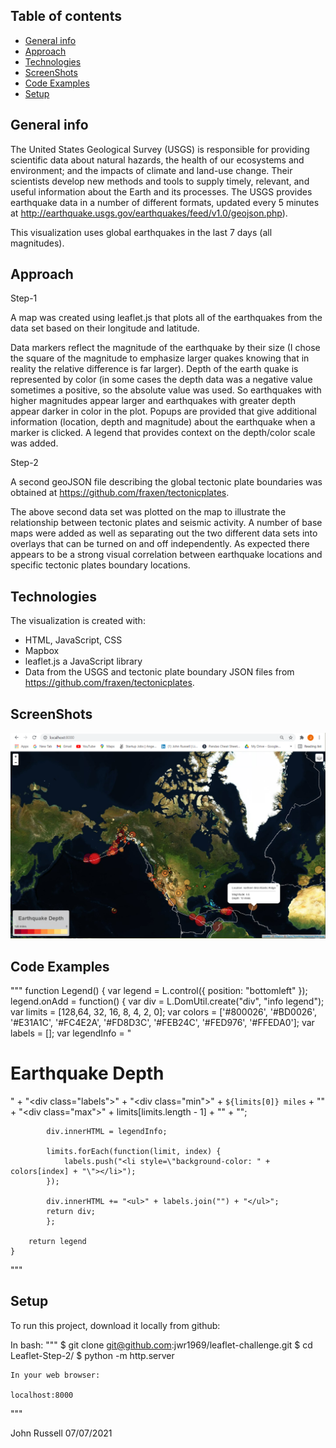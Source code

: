 ## Table of contents
* [General info](#general-info)
* [Approach](#approach)
* [Technologies](#technologies)
* [ScreenShots](#screenshots)
* [Code Examples](#examplecode)
* [Setup](#setup)


## General info
The United States Geological Survey (USGS) is responsible for providing scientific data about natural hazards, the health of our ecosystems and environment; and the impacts of climate and land-use change. Their scientists develop new methods and tools to supply timely, relevant, and useful information about the Earth and its processes. The USGS provides earthquake data in a number of different formats, updated every 5 minutes at http://earthquake.usgs.gov/earthquakes/feed/v1.0/geojson.php). 

This visualization uses global earthquakes in the last 7 days (all magnitudes).

## Approach

Step-1

A map was created using leaflet.js that plots all of the earthquakes from the data set based on their longitude and latitude.  

Data markers reflect the magnitude of the earthquake by their size (I chose the square of the magnitude to emphasize larger quakes knowing that in reality the relative difference is far larger). Depth of the earth quake is represented by color (in some cases the depth data was a negative value sometimes a positive, so the absolute value was used. So earthquakes with higher magnitudes appear larger and earthquakes with greater depth appear darker in color in the plot.
Popups are provided that give additional information (location, depth and magnitude) about the earthquake when a marker is clicked.
A legend that provides context on the depth/color scale was added.  

Step-2

A second geoJSON file describing the global tectonic plate boundaries was obtained at https://github.com/fraxen/tectonicplates.  

The above second data set was plotted on the map to illustrate the relationship between tectonic plates and seismic activity. A number of base maps were added as well as separating out the two different data sets into overlays that can be turned on and off independently.   As expected there appears to be a strong visual correlation between earthquake locations and specific tectonic plates boundary locations.
	
## Technologies
The visualization is created with:
* HTML, JavaScript, CSS
* Mapbox
* leaflet.js a JavaScript library
* Data from the USGS and tectonic plate boundary JSON files from https://github.com/fraxen/tectonicplates.

## ScreenShots

![Screenshot](Images/Screenshot.png)

## Code Examples
"""
	function Legend()   {
	var legend = L.control({ position: "bottomleft" });
		legend.onAdd = function() {
			var div = L.DomUtil.create("div", "info legend");
			var limits = [128,64, 32, 16, 8, 4, 2, 0];
			var colors = ['#800026', '#BD0026', '#E31A1C', '#FC4E2A', '#FD8D3C', '#FEB24C', '#FED976', '#FFEDA0'];
			var labels = [];
			var legendInfo = "<h1>Earthquake Depth</h1>" +
			"<div class=\"labels\">" +
				"<div class=\"min\">" + `${limits[0]} miles` + "</div>" +
				"<div class=\"max\">" + limits[limits.length - 1] + "</div>" +
			"</div>";
		
			div.innerHTML = legendInfo;
		
			limits.forEach(function(limit, index) {
				labels.push("<li style=\"background-color: " + colors[index] + "\"></li>");
			});
		
			div.innerHTML += "<ul>" + labels.join("") + "</ul>";
			return div;
			};
		
		return legend
	}   
"""
	
## Setup
To run this project, download it locally from github:

In bash:
"""
	$ git clone git@github.com:jwr1969/leaflet-challenge.git
	$ cd Leaflet-Step-2/
	$ python -m http.server

	In your web browser:

	localhost:8000
"""

John Russell
07/07/2021






